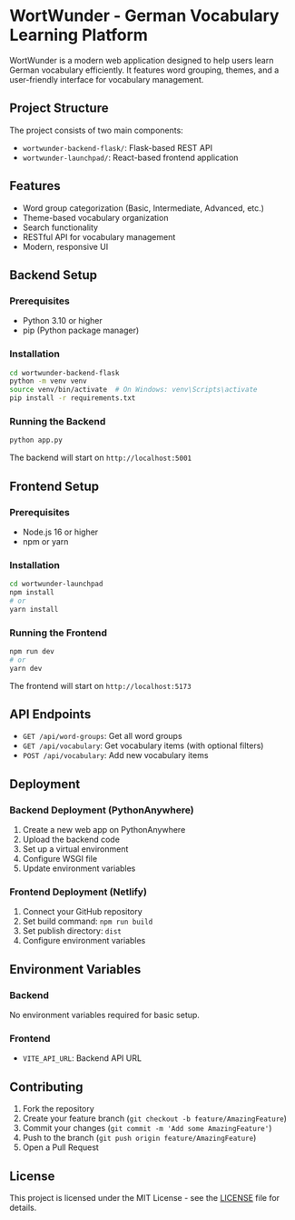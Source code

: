 # WortWunder - German Vocabulary Learning Platform

WortWunder is a modern web application designed to help users learn German vocabulary efficiently. It features word grouping, themes, and a user-friendly interface for vocabulary management.

## Project Structure

The project consists of two main components:

- `wortwunder-backend-flask/`: Flask-based REST API
- `wortwunder-launchpad/`: React-based frontend application

## Features

- Word group categorization (Basic, Intermediate, Advanced, etc.)
- Theme-based vocabulary organization
- Search functionality
- RESTful API for vocabulary management
- Modern, responsive UI

## Backend Setup

### Prerequisites
- Python 3.10 or higher
- pip (Python package manager)

### Installation

```bash
cd wortwunder-backend-flask
python -m venv venv
source venv/bin/activate  # On Windows: venv\Scripts\activate
pip install -r requirements.txt
```

### Running the Backend

```bash
python app.py
```

The backend will start on `http://localhost:5001`

## Frontend Setup

### Prerequisites
- Node.js 16 or higher
- npm or yarn

### Installation

```bash
cd wortwunder-launchpad
npm install
# or
yarn install
```

### Running the Frontend

```bash
npm run dev
# or
yarn dev
```

The frontend will start on `http://localhost:5173`

## API Endpoints

- `GET /api/word-groups`: Get all word groups
- `GET /api/vocabulary`: Get vocabulary items (with optional filters)
- `POST /api/vocabulary`: Add new vocabulary items

## Deployment

### Backend Deployment (PythonAnywhere)
1. Create a new web app on PythonAnywhere
2. Upload the backend code
3. Set up a virtual environment
4. Configure WSGI file
5. Update environment variables

### Frontend Deployment (Netlify)
1. Connect your GitHub repository
2. Set build command: `npm run build`
3. Set publish directory: `dist`
4. Configure environment variables

## Environment Variables

### Backend
No environment variables required for basic setup.

### Frontend
- `VITE_API_URL`: Backend API URL

## Contributing

1. Fork the repository
2. Create your feature branch (`git checkout -b feature/AmazingFeature`)
3. Commit your changes (`git commit -m 'Add some AmazingFeature'`)
4. Push to the branch (`git push origin feature/AmazingFeature`)
5. Open a Pull Request

## License

This project is licensed under the MIT License - see the [LICENSE](LICENSE) file for details.
